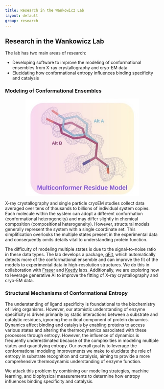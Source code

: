 ```yaml
---
title: Research in the Wankowicz Lab
layout: default
group: research
---
```


<div class="container my-4">
  
  <div class="row">
    <div class="col">
      <h2>Research in the Wankowicz Lab</h2>
      <p>The lab has two main areas of research:</p>
      <ul>
        <li>Developing software to improve the modeling of conformational ensembles from X-ray crystallography and cryo-EM data</li>
        <li>Elucidating how conformational entropy influences binding specificity and catalysis</li>
      </ul>
    </div>
  </div>

  <div class="row my-4">
    <div class="col-md-12">
      <h3>Modeling of Conformational Ensembles</h3>
      <img class="img-fluid mx-auto d-block" src="/static/img/pub/2023_wankowicz.jpg" alt="qFit" style="display: block; margin: 0 auto;">
      <p class="mt-3">
        X-ray crystallography and single particle cryoEM studies collect data averaged over tens of thousands to billions of individual system copies. Each molecule within the system can adopt a different conformation (conformational heterogeneity) and may differ slightly in chemical composition (compositional heterogeneity). However, structural models generally represent the system with a single coordinate set. This simplification overlooks the multiple states present in the experimental data and consequently omits details vital to understanding protein function.
      </p>
      <p>
        The difficulty of modeling multiple states is due to the signal-to-noise ratio in these data types. The lab develops a package, <a href="https://github.com/ExcitedStates/qfit-3.0">qFit</a>, which automatically detects more of the conformational ensemble and can improve the fit of the models to experimental data in high-resolution structures. We do this in collaboration with <a href="https://fraserlab.com/">Fraser</a> and <a href="https://keedylab.org/">Keedy</a> labs. Additionally, we are exploring how to leverage generative AI to improve the fitting of X-ray crystallography and cryo-EM data.
      </p>
    </div>
  </div>

  <div class="row my-4">
    <div class="col-md-12">
      <h3>Structural Mechanisms of Conformational Entropy</h3>
      <p>
        The understanding of ligand specificity is foundational to the biochemistry of living organisms. However, our atomistic understanding of enzyme specificity is driven primarily by static interactions between a substrate and catalytic residues, ignoring the critical component of protein dynamics. Dynamics affect binding and catalysis by enabling proteins to access various states and altering the thermodynamics associated with these processes through entropy. However, the influence of dynamics is frequently underestimated because of the complexities in modeling multiple states and quantifying entropy. Our overall goal is to leverage the conformational modeling improvements we make to elucidate the role of entropy in substrate recognition and catalysis, aiming to provide a more comprehensive thermodynamic understanding of enzyme function.
      </p>
      <p>
        We attack this problem by combining our modeling strategies, machine learning, and biophysical measurements to determine how entropy influences binding specificity and catalysis.
      </p>
    </div>
  </div>

</div>
